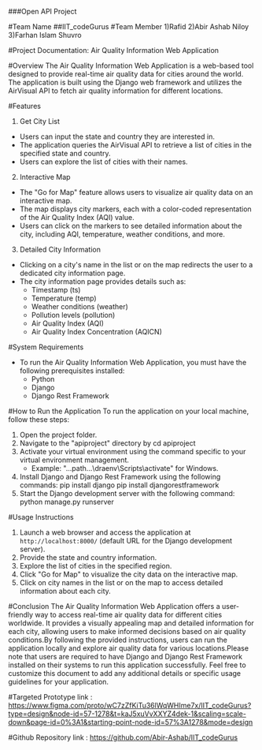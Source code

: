 ###Open API Project

#Team Name
##IIT_codeGurus
#Team Member
    1)Rafid
    2)Abir Ashab Niloy
    3)Farhan Islam Shuvro
    
#Project Documentation: Air Quality Information Web Application

#Overview
The Air Quality Information Web Application is a web-based tool designed to provide real-time air quality data for cities around the world. The application is built using the Django web framework and utilizes the AirVisual API to fetch air quality information for different locations.

#Features
1. Get City List
  - Users can input the state and country they are interested in.
  - The application queries the AirVisual API to retrieve a list of cities in the specified state and country.
  - Users can explore the list of cities with their names.


2. Interactive Map
  - The "Go for Map" feature allows users to visualize air quality data on an interactive map.
  - The map displays city markers, each with a color-coded representation of the Air Quality Index (AQI) value.
  - Users can click on the markers to see detailed information about the city, including AQI, temperature, weather conditions, and more.


3. Detailed City Information
  - Clicking on a city's name in the list or on the map redirects the user to a dedicated city information page.
  - The city information page provides details such as:
    - Timestamp (ts)
    - Temperature (temp)
    - Weather conditions (weather)
    - Pollution levels (pollution)
    - Air Quality Index (AQI)
    - Air Quality Index Concentration (AQICN)

#System Requirements
- To run the Air Quality Information Web Application, you must have the following prerequisites installed:
  - Python
  - Django
  - Django Rest Framework

#How to Run the Application
To run the application on your local machine, follow these steps:

1. Open the project folder.
2. Navigate to the "apiproject" directory by cd apiproject
3. Activate your virtual environment using the command specific to your virtual environment management.
   - Example: "...path...\draenv\Scripts\activate" for Windows.
4. Install Django and Django Rest Framework using the following commands:
    pip install django
    pip install djangorestframework
5. Start the Django development server with the following command:
   python manage.py runserver


#Usage Instructions
1. Launch a web browser and access the application at `http://localhost:8000/` (default URL for the Django development server).
2. Provide the state and country information.
3. Explore the list of cities in the specified region.
4. Click "Go for Map" to visualize the city data on the interactive map.
5. Click on city names in the list or on the map to access detailed information about each city.

#Conclusion
The Air Quality Information Web Application offers a user-friendly way to access real-time air quality data for different cities worldwide. It provides a visually appealing map and detailed information for each city, allowing users to make informed decisions based on air quality conditions.By following the provided instructions, users can run the application locally and explore air quality data for various locations.Please note that users are required to have Django and Django Rest Framework installed on their systems to run this application successfully. Feel free to customize this document to add any additional details or specific usage guidelines for your application.

#Targeted Prototype link : https://www.figma.com/proto/wC7zZfKiTu36lWqWHIme7x/IIT_codeGurus?type=design&node-id=57-1278&t=kaJ5xuVvXXYZ4dek-1&scaling=scale-down&page-id=0%3A1&starting-point-node-id=57%3A1278&mode=design 

#Github Repository link : https://github.com/Abir-Ashab/IIT_codeGurus 

